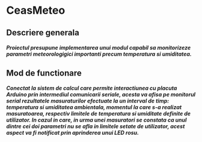 # CeasMeteo
## Descriere generala
##### Proiectul presupune implementarea unui modul capabil sa monitorizeze parametri meteorologigici importanti precum temperatura si umiditatea. 
## Mod de functionare
##### Conectat la sistem de calcul care permite interactiunea cu placuta Arduino prin intermediul comunicarii seriale, acesta va afisa pe monitorul serial rezultatele masuraturilor efectuate la un interval de timp: temperatura si umiditatea ambientala, momentul la care s-a realizat masuratoarea, respectiv limitele de temperatura si umiditate definite de utilizator. In cazul in care, in urma unei masuratori se constata ca unul dintre cei doi parametri nu se afla in limitele setate de utilizator, acest aspect va fi notificat prin aprinderea unui LED rosu. 
